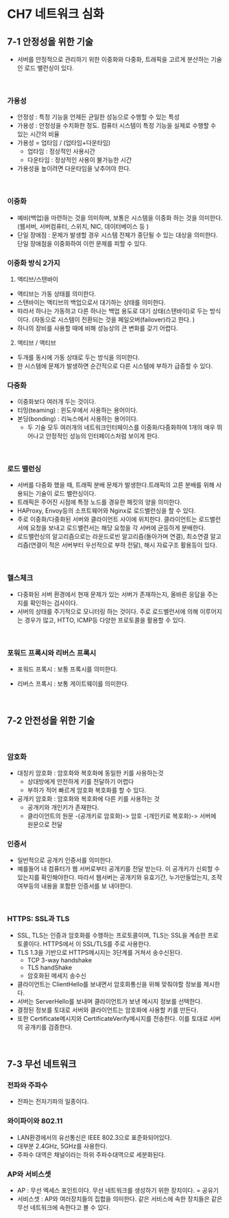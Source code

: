 # CH7 네트워크 심화

## 7-1 안정성을 위한 기술 

- 서버를 안정적으로 관리하기 위한 이중화와 다중화, 트래픽을 고르게 분산하는 기술인 로드 밸런싱이 있다. 
<br>

### 가용성

- 안정성 : 특정 기능을 언제든 균일한 성능으로 수행할 수 있는 특성 
- 가용성 : 안정성을 수치화한 정도. 컴퓨터 시스템이 특정 기능을 실제로 수행할 수 있는 시간의 비율 
- 가용성 = 업타임 / (업타임+다운타임) 
  - 업타임 : 정상적인 사용시간
  - 다운타임 : 정상적인 사용이 불가능한 시간 
- 가용성을 높이려면 다운타임을 낮추어야 한다. 

<br>

### 이중화 

- 예비(백업)을 마련하는 것을 의미하며, 보통은 시스템을 이중화 하는 것을 의미한다. (웹서버, 서버컴퓨터, 스위치, NIC, 데이터베이스 등 )
- 단일 장애점 : 문제가 발생할 경우 시스템 전체가 중단될 수 있는 대상을 의미한다. 단일 장애점을 이중화하여 이런 문제를 피할 수 있다. 

### 이중화 방식 2가지 

1. 액티브/스탠바이 
- 액티브는 가동 상태를 의미한다. 
- 스탠바이는 액티브의 백업으로서 대기하는 상태를 의미한다. 
- 따라서 하나는 가동하고 다른 하나는 백업 용도로 대기 상태(스탠바이)로 두는 방식이다. (자동으로 시스템이 전환되는 것을 페일오버(failover)라고 한다. )
- 하나의 장비를 사용할 때에 비해 성능상의 큰 변화를 갖기 어렵다. 

2. 액티브 / 액티브
- 두개를 동시에 가동 상태로 두는 방식을 의미한다. 
- 한 시스템에 문제가 발생하면 순간적으로 다른 시스템에 부하가 급증할 수 있다. 


### 다중화 

- 이중화보다 여러개 두는 것이다. 
- 티밍(teaming) : 윈도우에서 사용하는 용어이다. 
- 본딩(bonding) : 리눅스에서 사용하는 용어이다.
  - 두 기술 모두 여러개의 네트워크인터페이스를 이중화/다중화하여 1개의 매우 뛰어나고 안정적인 성능의 인터페이스처럼 보이게 한다. 

<br>

### 로드 밸런싱 

- 서버를 다중화 했을 때, 트래픽 분배 문제가 발생한다.트래픽의 고른 분배를 위해 사용되는 기술이 로드 밸런싱이다. 
- 트래픽은 주어진 시점에 특정 노드를 경유한 패킷의 양을 의미한다. 
- HAProxy, Envoy등의 소프트웨어와 Nginx로 로드밸런싱을 할 수 있다. 
- 주로 이중화/다중화된 서버와 클라이언트 사이에 위치한다. 클라이언트는 로드밸런서에 요청을 보내고 로드밸런서는 해당 요청을 각 서버에 균등하게 분배한다. 
- 로드밸런싱의 알고리즘으로는 라운드로빈 알고리즘(돌아가며 연결), 최소연결 알고리즘(연결이 적은 서버부터 우선적으로 부하 전달), 해시 자료구조 활용등이 있다. 

<br>

### 헬스체크 

- 다중화된 서버 환경에서 현재 문제가 있는 서버가 존재하는지, 올바른 응답을 주는지를 확인하는 검사이다. 
- 서버의 상태를 주기적으로 모니터링  하는 것이다. 주로 로드밸런서에 의해 이루어지는 경우가 많고, HTTO, ICMP등 다양한 프로토콜을 활용할 수 있다. 

<br>


### 포워드 프록시와 리버스 프록시 

- 포워드 프록시 : 보통 프록시를 의미한다. 

- 리버스 프록시 : 보통 게이트웨이를 의미한다. 

<br>

## 7-2 안전성을 위한 기술 
<br>

### 암호화

- 대칭키 암호화 : 암호화와 복호화에 동일한 키를 사용하는것 
  - 상대방에게 안전하게 키를 전달하기 어렵다 
  - 부하가 적어 빠르게 암호화 복호화를 할 수 있다. 
- 공개키 암호화 : 암호화와 복호화에 다른 키를 사용하는 것 
  - 공개키와 개인키가 존재한다. 
  - 클라이언트의 원문 -(공개키로 암호화)-> 암호 -(개인키로 복호화)-> 서버에 원문으로 전달

### 인증서 

- 일반적으로 공개키 인증서를 의미한다. 
- 예를들어 내 컴퓨터가 웹 서버로부터 공개키를 전달 받는다. 이 공개키가 신뢰할 수 있는지를 확인해야한다. 따라서 웹서버는 공개키와 유효기간, 누가만들었는지, 조작여부등의 내용을 포함한 인증서를 보 내야한다. 


<br>

### HTTPS: SSL과 TLS

- SSL, TLS는 인증과 암호화를 수행하는 프로토콜이며, TLS는 SSL을 계승한 프로토콜이다. HTTPS에서 이 SSL/TLS를 주로 사용한다. 
- TLS 1.3을 기반으로 HTTPS메시지는 3단계를 거쳐서 송수신된다. 
  - TCP 3-way handshake
  - TLS handShake
  - 암호화된 메세지 송수신 
- 클라이언트는 ClientHello를 보내면서 암호화통신을 위해 맞춰야할 정보를 제시한다. 
- 서버는 ServerHello를 보내며 클라이언트가 보낸 메시지 정보를 선택한다. 
- 결정된 정보를 토대로 서버와 클라이언트는 암호화에 사용할 키를 만든다. 
- 또한 Certificate메시지와 CertificateVerify메시지를 전송한다. 이를 토대로 서버의 공개키를 검증한다. 

<br>

## 7-3 무선 네트워크 

### 전파와 주파수 

- 전파는 전자기파의 일종이다. 

### 와이파이와 802.11

- LAN환경에서의 유선통신은 IEEE 802.3으로 표준화되어있다. 
- 대부분 2.4GHz, 5GHz를 사용한다. 
- 주파수 대역은 채널이라는 하위 주파수대역으로 세분화된다. 

### AP와 서비스셋 

- AP : 무선 엑세스 포인트이다. 무선 네트워크를 생성하기 위한 장치이다. = 공유기 
- 서비스셋 : AP와 여러장치들의 집합을 의미한다. 같은 서비스에 속한 장치들은 같은 무선 네트워크에 속한다고 볼 수 있다. 
